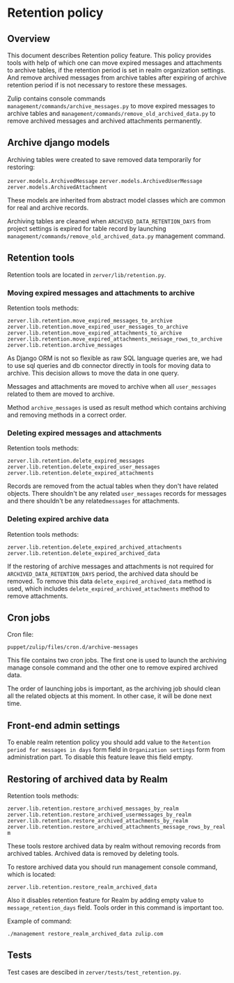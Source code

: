 # Retention policy


## Overview

This document describes Retention policy feature. This policy provides
tools with help of which one can move expired messages and attachments
to archive tables, if the retention period is set in realm organization
settings. And remove archived messages from archive tables after
expiring of archive retention period if is not necessary to restore
these messages.

Zulip contains console commands `management/commands/archive_messages.py`
to move expired messages to archive tables and
`management/commands/remove_old_archived_data.py` to remove archived
messages and archived attachments permanently.


## Archive django models

Archiving tables were created to save removed data temporarily
for restoring:

  `zerver.models.ArchivedMessage`
  `zerver.models.ArchivedUserMessage`
  `zerver.models.ArchivedAttachment`

These models are inherited from abstract model classes which are common
for real and archive records.

Archiving tables are cleaned when `ARCHIVED_DATA_RETENTION_DAYS` from
project settings is expired for table record by launching
`management/commands/remove_old_archived_data.py` management command.


## Retention tools

Retention tools are located in `zerver/lib/retention.py`.

### Moving expired messages and attachments to archive

Retention tools methods:


  `zerver.lib.retention.move_expired_messages_to_archive`
  `zerver.lib.retention.move_expired_user_messages_to_archive`
  `zerver.lib.retention.move_expired_attachments_to_archive`
  `zerver.lib.retention.move_expired_attachments_message_rows_to_archive`
  `zerver.lib.retention.archive_messages`

As Django ORM is not so flexible as raw SQL language queries are, we had
to use sql queries and db connector directly in tools for moving data
to archive. This decision allows to move the data in one query.

Messages and attachments are moved to archive when all `user_messages`
related to them are moved to archive.

Method `archive_messages` is used as result method which contains
archiving and removing methods in a correct order.


### Deleting expired messages and attachments

Retention tools methods:


  `zerver.lib.retention.delete_expired_messages`
  `zerver.lib.retention.delete_expired_user_messages`
  `zerver.lib.retention.delete_expired_attachments`

Records are removed from the actual tables when they don't have related
objects. There shouldn't be any related `user_messages` records for
messages and there shouldn't be any related`messages` for attachments.

### Deleting expired archive data

Retention tools methods:


  `zerver.lib.retention.delete_expired_archived_attachments`
  `zerver.lib.retention.delete_expired_archived_data`

If the restoring of archive messages and attachments is not required for
`ARCHIVED_DATA_RETENTION_DAYS` period, the archived data should be
removed. To remove this data `delete_expired_archived_data`
method is used, which includes `delete_expired_archived_attachments`
method to remove attachments.


## Cron jobs

Cron file:

  `puppet/zulip/files/cron.d/archive-messages`

This file contains two cron jobs. The first one is used to launch the
archiving manage console command and the other one to remove expired
archived data.

The order of launching jobs is important, as the archiving job
should clean all the related objects at this moment. In other case,
it will be done next time.

## Front-end admin settings

To enable realm retention policy you should add value to the
`Retention period for messages in days` form field in
`Organization settings` form from administration part. To disable this
feature leave this field empty.

## Restoring of archived data by Realm

Retention tools methods:


  `zerver.lib.retention.restore_archived_messages_by_realm`
  `zerver.lib.retention.restore_archived_usermessages_by_realm`
  `zerver.lib.retention.restore_archived_attachments_by_realm`
  `zerver.lib.retention.restore_archived_attachments_message_rows_by_realm`

These tools restore archived data by realm without removing records
from archived tables. Archived data is removed by deleting tools.

To restore archived data you should run management console command,
which is located:

  `zerver.lib.retention.restore_realm_archived_data`

Also it disables retention feature for Realm by adding empty value to
`message_retention_days` field. Tools order in this command is
important too.

Example of command:

  `./management restore_realm_archived_data zulip.com`


## Tests

Test cases are descibed in `zerver/tests/test_retention.py`.
